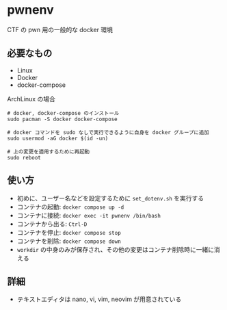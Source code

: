 # pwnenv
CTF の pwn 用の一般的な docker 環境

## 必要なもの
- Linux
- Docker
- docker-compose

ArchLinux の場合
```
# docker, docker-compose のインストール
sudo pacman -S docker docker-compose

# docker コマンドを sudo なしで実行できるように自身を docker グループに追加
sudo usermod -aG docker $(id -un)

# 上の変更を適用するために再起動
sudo reboot
```

## 使い方
- 初めに、ユーザー名などを設定するために `set_dotenv.sh` を実行する
- コンテナの起動: `docker compose up -d`
- コンテナに接続: `docker exec -it pwnenv /bin/bash`
- コンテナから出る: `Ctrl-D`
- コンテナを停止: `docker compose stop`
- コンテナを削除: `docker compose down`
- `workdir` の中身のみが保存され、その他の変更はコンテナ削除時に一緒に消える

## 詳細
- テキストエディタは nano, vi, vim, neovim が用意されている
